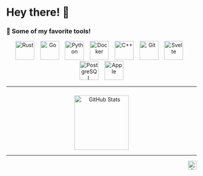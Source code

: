 # Hey there! 👋

### 🔧 Some of my favorite tools!
<p align="center">
  <img height="50" src="https://cdn.jsdelivr.net/gh/devicons/devicon/icons/rust/rust-plain.svg" alt="Rust"/>&nbsp;&nbsp;&nbsp;
  <img height="50" src="https://cdn.jsdelivr.net/gh/devicons/devicon/icons/go/go-original-wordmark.svg" alt="Go"/>&nbsp;&nbsp;&nbsp;
  <img height="50" src="https://cdn.jsdelivr.net/gh/devicons/devicon/icons/python/python-original.svg" alt="Python"/>&nbsp;&nbsp;&nbsp;
  <img height="50" src="https://cdn.jsdelivr.net/gh/devicons/devicon/icons/docker/docker-plain.svg" alt="Docker"/>&nbsp;&nbsp;&nbsp;
  <img height="50" src="https://cdn.jsdelivr.net/gh/devicons/devicon/icons/cplusplus/cplusplus-original.svg" alt="C++"/>&nbsp;&nbsp;&nbsp;
  <img height="50" src="https://cdn.jsdelivr.net/gh/devicons/devicon/icons/git/git-original.svg" alt="Git"/>&nbsp;&nbsp;&nbsp;
  <img height="50" src="https://cdn.jsdelivr.net/gh/devicons/devicon/icons/svelte/svelte-original.svg" alt="Svelte"/>&nbsp;&nbsp;&nbsp;
  <img height="50" src="https://cdn.jsdelivr.net/gh/devicons/devicon/icons/postgresql/postgresql-original.svg" alt="PostgreSQL"/>&nbsp;&nbsp;&nbsp;
  <img height="50" src="https://cdn.jsdelivr.net/gh/devicons/devicon/icons/apple/apple-original.svg" alt="Apple"/>
</p>

---

###
<p align="center">
  <img height="144" src="https://github-readme-stats.vercel.app/api?username=Nkipohcs&show_icons=true&theme=apprentice&hide=contribs,prs" alt="GitHub Stats"/>
</p>

---
<p align="right">
  <img height="23" src="https://komarev.com/ghpvc/?username=Nkipohcs&color=blue" alt="Profile views"/>
</p>
